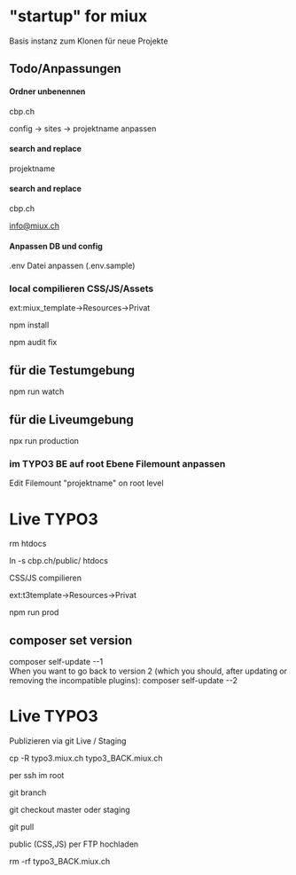 "startup" for miux
==============================================================

Basis instanz zum Klonen für neue Projekte

## Todo/Anpassungen
#### Ordner unbenennen
cbp.ch

config -> sites -> projektname anpassen

#### search and replace 
projektname

#### search and replace 
cbp.ch

info@miux.ch

#### Anpassen DB und config
.env Datei anpassen (.env.sample)


### local compilieren CSS/JS/Assets
ext:miux_template->Resources->Privat

npm install

npm audit fix
## für die Testumgebung
npm run watch

## für die Liveumgebung
npx run production

### im TYPO3 BE auf root Ebene Filemount anpassen
Edit Filemount "projektname" on root level


# Live TYPO3
rm htdocs

ln -s cbp.ch/public/ htdocs

CSS/JS compilieren

ext:t3template->Resources->Privat

npm run prod

## composer set version
composer self-update --1  
When you want to go back to version 2 (which you should, after updating or removing the incompatible plugins):
composer self-update --2

# Live TYPO3

Publizieren via git Live / Staging

cp -R typo3.miux.ch typo3_BACK.miux.ch

per ssh im root

git branch 

git checkout master oder staging

git pull

public (CSS,JS) per FTP hochladen

rm -rf typo3_BACK.miux.ch

